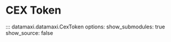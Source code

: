# CEX Token

::: datamaxi.datamaxi.CexToken
    options:
      show_submodules: true
      show_source: false
